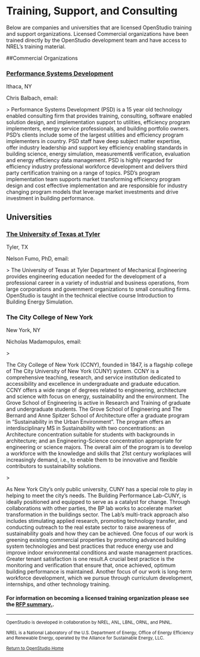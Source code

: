 # Training, Support, and Consulting
Below are companies and universities that are licensed OpenStudio training and support organizations. Licensed Commercial organizations have been trained directly by the OpenStudio development team and have access to NREL’s training material.

##Commercial Organizations

### [Performance Systems Development](http://psdconsulting.com/training/#engineer)
<p>Ithaca, NY</p>
<p>Chris Balbach, email: <cbalbach@psdconsulting.com></p>
> Performance Systems Development (PSD) is a 15 year old technology enabled consulting firm that provides training, consulting, software enabled solution design, and implementation support to utilities, efficiency program implementers, energy service professionals, and building portfolio owners.  PSD’s clients include some of the largest utilities and efficiency program implementers in country. PSD staff have deep subject matter expertise, offer industry leadership and support key efficiency enabling standards in building science, energy simulation, measurement& verification, evaluation and energy efficiency data management.   PSD is highly regarded for efficiency industry professional workforce development and delivers third party certification training on a range of topics.    PSD’s program implementation team supports market transforming efficiency program design and cost effective implementation and are responsible for industry changing program models that leverage market investments and drive investment in building performance.  

## Universities
 
### [The University of Texas at Tyler](http://www.uttyler.edu/me/) 
<p>Tyler, TX</p>
<p>Nelson Fumo, PhD, email: <nfumo@uttyler.edu></p>
> The University of Texas at Tyler Department of Mechanical Engineering provides engineering education needed for the development of a professional career in a variety of industrial and business operations, from large corporations and government organizations to small consulting firms. OpenStudio is taught in the technical elective course Introduction to Building Energy Simulation.

### The City College of New York
<p>New York, NY</p>
<p>Nicholas Madamopulos, email: <nmadamopoulos@ccny.cuny.edu></p>
> <p>The City College of New York (CCNY), founded in 1847, is a flagship college of The City University of New York (CUNY) system. CCNY is a comprehensive teaching, research, and service institution dedicated to accessibility and excellence in undergraduate and graduate education. CCNY offers a wide range of degrees related to engineering, architecture and science with focus on energy, sustainability and the environment.  The Grove School of Engineering is active in Research and Training of graduate and undergraduate students.  The Grove School of Engineering and The Bernard and Anne Spitzer School of Architecture offer a graduate program in “Sustainability in the Urban Environment”.  The program offers an interdisciplinary MS in Sustainability with two concentrations: an Architecture concentration suitable for students with backgrounds in architecture; and an Engineering-Science concentration appropriate for engineering or science majors. The overall aim of the program is to develop a workforce with the knowledge and skills that 21st century workplaces will increasingly demand, i.e., to enable them to be innovative and flexible contributors to sustainability solutions.</p>
> <p> As New York City’s only public university, CUNY has a special role to play in helping to meet the city’s needs.  The Building Performance Lab-CUNY, is ideally positioned and equipped to serve as a catalyst for change.  Through collaborations with other parties, the BP lab works to accelerate market transformation in the buildings sector.  The Lab’s multi-track approach also includes stimulating applied research, promoting technology transfer, and conducting outreach to the real estate sector to raise awareness of sustainability goals and how they can be achieved.  One focus of our work is greening existing commercial properties by promoting advanced building system technologies and best practices that reduce energy use and improve indoor environmental conditions and waste management practices.  Greater tenant satisfaction is one result.A crucial best practice is the monitoring and verification that ensure that, once achieved, optimum building performance is maintained.  Another focus of our work is long-term workforce development, which we pursue through curriculum development, internships, and other technology training.</p>

 

#### For information on becoming a licensed training organization please see the [RFP summary.](https://openstudio.nrel.gov/content/nrel-seeking-proposals-openstudio-training-and-technical-support).

_______________________


<p class="text-center"><small>OpenStudio is developed in collaboration by NREL, ANL, LBNL, ORNL, and PNNL.</small></p> 

<p class="text-center"><small>NREL is a National Laboratory of the U.S. Department of Energy, Office of Energy Efficiency and Renewable Energy, operated by the Alliance for Sustainable Energy, LLC.</small></p> 
  
<p class="text-center"><small> <a href="http://openstudiodev.prod.acquia-sites.com/">Return to OpenStudio Home</a></p>  

